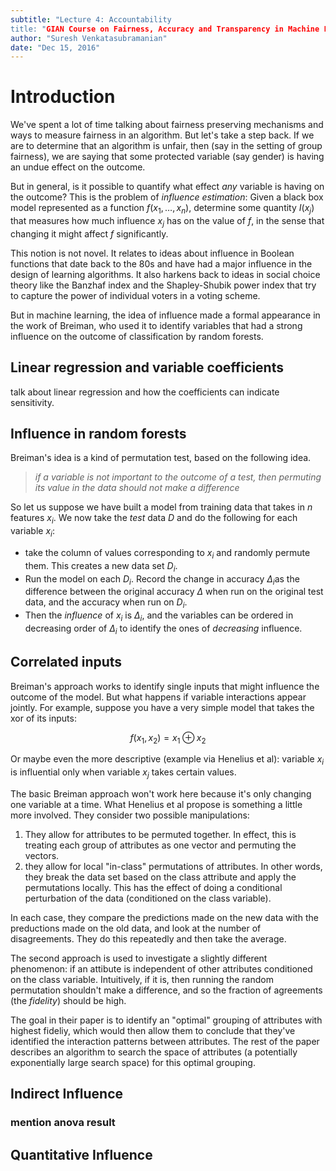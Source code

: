 ```yaml
---
subtitle: "Lecture 4: Accountability
title: "GIAN Course on Fairness, Accuracy and Transparency in Machine Learning"
author: "Suresh Venkatasubramanian"
date: "Dec 15, 2016"
---
```


# Introduction

We've spent a lot of time talking about fairness preserving mechanisms and ways to measure fairness in an algorithm. But let's take a step back. If we are to determine that an algorithm is unfair, then (say in the setting of group fairness), we are saying that some protected variable (say gender) is having an undue effect on the outcome. 

But in general, is it possible to quantify what effect *any* variable is having on the outcome? This is the problem of *influence estimation*: Given a black box model represented as a function $f(x_1, \ldots, x_n)$, determine some quantity $I(x_j)$ that measures how much influence $x_j$ has on the value of $f$, in the sense that changing it might affect $f$ significantly. 

This notion is not novel. It relates to ideas about influence in Boolean functions that date back to the 80s and have had a major influence in the design of learning algorithms. It also harkens back to ideas in social choice theory like the Banzhaf index and the Shapley-Shubik power index that try to capture the power of individual voters in a voting scheme. 

But in machine learning, the idea of influence made a formal appearance in the work of Breiman, who used it to identify variables that had a strong influence on the outcome of classification by random forests. 

## Linear regression and variable coefficients

talk about linear regression and how the coefficients can indicate sensitivity. 

## Influence in random forests

Breiman's idea is a kind of permutation test, based on the following idea. 

> *if a variable is not important to the outcome of a test, then permuting its value in the data should not make a difference*

So let us suppose we have built a model from training data that takes in $n$ features $x_i$. We now take the *test* data $D$ and do the following for each variable $x_i$:

* take the column of values corresponding to $x_i$ and randomly permute them. This creates a new data set $D_i$. 
* Run the model on each $D_i$. Record the change in accuracy $\Delta_i$as the difference between the original accuracy $\Delta$ when run on the original test data, and the accuracy when run on $D_i$. 
* Then the *influence* of $x_i$ is $\Delta_i$, and the variables can be ordered in decreasing order of $\Delta_i$ to identify the ones of *decreasing* influence. 

## Correlated inputs

Breiman's approach works to identify single inputs that might influence the outcome of the model. But what happens if variable interactions appear jointly. For example, suppose you have a very simple model that takes the xor of its inputs: 

$$ f(x_1, x_2) = x_1 \oplus x_2$$

Or maybe even the more descriptive (example via Henelius et al): variable $x_i$ is influential only when variable $x_j$ takes certain values. 

The basic Breiman approach won't work here because it's only changing one variable at a time. What Henelius et al propose is something a little more involved. They consider two possible manipulations:

1. They allow for attributes to be permuted together. In effect, this is treating each group of attributes as one vector and permuting the vectors. 
2. they allow for local "in-class" permutations of attributes. In other words, they break the data set based on the class attribute and apply the permutations locally. This has the effect of doing a conditional perturbation of the data (conditioned on the class variable). 

In each case, they compare the predictions made on the new data with the preductions made on the old data, and look at the number of disagreements. They do this repeatedly and then take the average. 

The second approach is used to investigate a slightly different phenomenon: if an attibute is independent of other attributes conditioned on the class variable. Intuitively, if it is, then running the random permutation shouldn't make a difference, and so the fraction of agreements (the *fidelity*) should be high. 

The goal in their paper is to identify an "optimal" grouping of attributes with highest fideliy, which would then allow them to conclude that they've identified the interaction patterns between attributes. The rest of the paper describes an algorithm to search the space of attributes (a potentially exponentially large search space) for this optimal grouping. 

## Indirect Influence

### mention anova result

## Quantitative Influence